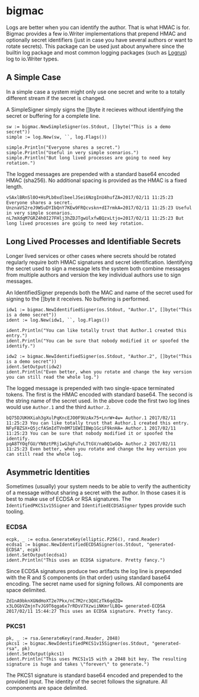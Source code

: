 # bigmac

Logs are better when you can identify the author. That is what HMAC is for. Bigmac provides a few io.Writer implementations that prepend HMAC and optionally secret identifiers (just in case you have several authors or want to rotate secrets). This package can be used just about anywhere since the builtin log package and most common logging packages (such as [Logrus](https://github.com/sirupsen/logrus)) log to io.Writer types.

## A Simple Case

In a simple case a system might only use one secret and write to a totally different stream if the secret is changed.

A SimpleSigner simply signs the []byte it recieves without identifying the secret or buffering for a complete line.

    sw := bigmac.NewSimpleSigner(os.Stdout, []byte("This is a demo secret"))
    simple := log.New(sw, ``, log.Flags())
    
    simple.Println("Everyone shares a secret.")
    simple.Println("Useful in very simple scenarios.")
    simple.Println("But long lived processes are going to need key rotation.")

The logged messages are prepended with a standard base64 encoded HMAC (sha256). No additional spacing is provided as the HMAC is a fixed length.

    vSAxlBRnSl0O+HsPLb0xdlbeelJSei6NzgInU4hufZA=2017/02/11 11:25:23 Everyone shares a secret.
    UnznaVS2reJ9WSuDYIbQnY7KEw9FRQcvskn+dI7rmkA=2017/02/11 11:25:23 Useful in very simple scenarios.
    nL7mXdqM7GRZ4h0I27FHlj3hZDJTgwUlxfwBQzxLtjo=2017/02/11 11:25:23 But long lived processes are going to need key rotation.

## Long Lived Processes and Identifiable Secrets

Longer lived services or other cases where secrets should be rotated regularly require both HMAC signatures and secret identification. Identifying the secret used to sign a message lets the system both combine messages from multiple authors and version the key individual authors use to sign messages.

An IdentifiedSigner prepends both the MAC and name of the secret used for signing to the []byte it receives. No buffering is performed.

    idw1 := bigmac.NewIdentifiedSigner(os.Stdout, "Author.1", []byte("This is a demo secret"))
    ident := log.New(idw1, ``, log.Flags())
    
    ident.Println("You can like totally trust that Author.1 created this entry.")
    ident.Println("You can be sure that nobody modified it or spoofed the identify.")
    
    idw2 := bigmac.NewIdentifiedSigner(os.Stdout, "Author.2", []byte("This is a demo secret"))
    ident.SetOutput(idw2)
    ident.Println("Even better, when you rotate and change the key version you can still read the whole log.")

The logged message is prepended with two single-space terminated tokens. The first is the HMAC encoded with standard base64. The second is the string name of the secret used. In the above code the first two log lines would use ````Author.1```` and the third ````Author.2````.

    bQ75DJUKHXiah3gXulPqKncEJO0F9UzAx75+LnrW+4w= Author.1 2017/02/11 11:25:23 You can like totally trust that Author.1 created this entry.
    NFyFBZSX+Q5jcfASmIdTVn0M71EWIIBWp1GciF9knHA= Author.1 2017/02/11 11:25:23 You can be sure that nobody modified it or spoofed the identify.
    pqA8TYOqfGU/YN0ztPRj1wG3qFuTvLTtGV/na0Q1wGQ= Author.2 2017/02/11 11:25:23 Even better, when you rotate and change the key version you can still read the whole log.

## Asymmetric Identities

Sometimes (usually) your system needs to be able to verify the authenticity of a message without sharing a secret with the author. In those cases it is best to make use of ECDSA or RSA signatures. The ````IdentifiedPKCS1v15Signer```` and ````IdentifiedECDSASigner```` types provide such tooling.

### ECDSA

    ecpk, _ := ecdsa.GenerateKey(elliptic.P256(), rand.Reader)
    ecdsa1 := bigmac.NewIdentifiedECDSASigner(os.Stdout, "generated-ECDSA", ecpk)
    ident.SetOutput(ecdsa1)
    ident.Println("This uses an ECDSA signature. Pretty fancy.")

Since ECDSA signatures produce two artifacts the log line is prepended with the R and S components (in that order) using standard base64 encoding. The secret name used for signing follows. All components are space delimited.

    Zd1nA9bknXGNdHoXT2e7Pkx/nC7M2rc3QXCzTk6qdZQ= x3LOGbVZmjnTvJG9T6qga6x7rRDsV7XzwiiNKmrlLBQ= generated-ECDSA 2017/02/11 15:44:27 This uses an ECDSA signature. Pretty fancy.

### PKCS1

    pk, _ := rsa.GenerateKey(rand.Reader, 2048)
    pkcs1 := bigmac.NewIdentifiedPKCS1v15Signer(os.Stdout, "generated-rsa", pk)
    ident.SetOutput(pkcs1)
    ident.Println("This uses PKCS1v15 with a 2048 bit key. The resulting signature is huge and takes \"forever\" to generate.")

The PKCS1 signature is standard base64 encoded and prepended to the provided input. The identity of the secret follows the signature. All components are space delimited.


